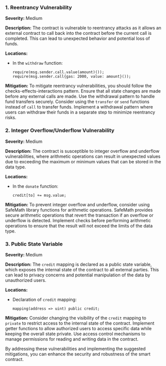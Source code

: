 ### 1. **Reentrancy Vulnerability**

**Severity:**
Medium

**Description:**
The contract is vulnerable to reentrancy attacks as it allows an external contract to call back into the contract before the current call is completed. This can lead to unexpected behavior and potential loss of funds.

**Locations:**

- In the `withdraw` function:
  ```solidity
  require(msg.sender.call.value(amount)());
  require(msg.sender.call{gas: 2000, value: amount}());
  ```

**Mitigation:**
To mitigate reentrancy vulnerabilities, you should follow the checks-effects-interactions pattern. Ensure that all state changes are made before any external calls are made. Use the withdrawal pattern to handle fund transfers securely. Consider using the `transfer` or `send` functions instead of `call` to transfer funds. Implement a withdrawal pattern where users can withdraw their funds in a separate step to minimize reentrancy risks.

### 2. **Integer Overflow/Underflow Vulnerability**

**Severity:**
Medium

**Description:**
The contract is susceptible to integer overflow and underflow vulnerabilities, where arithmetic operations can result in unexpected values due to exceeding the maximum or minimum values that can be stored in the data type.

**Locations:**

- In the `donate` function:
  ```solidity
  credit[to] += msg.value;
  ```

**Mitigation:**
To prevent integer overflow and underflow, consider using SafeMath library functions for arithmetic operations. SafeMath provides secure arithmetic operations that revert the transaction if an overflow or underflow is detected. Implement checks before performing arithmetic operations to ensure that the result will not exceed the limits of the data type.

### 3. **Public State Variable**

**Severity:**
Medium

**Description:**
The `credit` mapping is declared as a public state variable, which exposes the internal state of the contract to all external parties. This can lead to privacy concerns and potential manipulation of the data by unauthorized users.

**Locations:**

- Declaration of `credit` mapping:
  ```solidity
  mapping(address => uint) public credit;
  ```

**Mitigation:**
Consider changing the visibility of the `credit` mapping to `private` to restrict access to the internal state of the contract. Implement getter functions to allow authorized users to access specific data while keeping the overall state private. Use access control mechanisms to manage permissions for reading and writing data in the contract.

By addressing these vulnerabilities and implementing the suggested mitigations, you can enhance the security and robustness of the smart contract.
